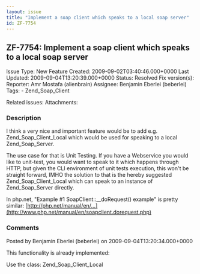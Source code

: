 ```yaml
---
layout: issue
title: "Implement a soap client which speaks to a local soap server"
id: ZF-7754
---
```


ZF-7754: Implement a soap client which speaks to a local soap server
--------------------------------------------------------------------

 Issue Type: New Feature Created: 2009-09-02T03:40:46.000+0000 Last Updated: 2009-09-04T13:20:39.000+0000 Status: Resolved Fix version(s): 
 Reporter:  Amr Mostafa (alienbrain)  Assignee:  Benjamin Eberlei (beberlei)  Tags: - Zend\_Soap\_Client
 
 Related issues: 
 Attachments: 
### Description

I think a very nice and important feature would be to add e.g. Zend\_Soap\_Client\_Local which would be used for speaking to a local Zend\_Soap\_Server.

The use case for that is Unit Testing. If you have a Webservice you would like to unit-test, you would want to speak to it which happens through HTTP, but given the CLI environment of unit tests execution, this won't be straight forward, IMHO the solution to that is the hereby suggested Zend\_Soap\_Client\_Local which can speak to an instance of Zend\_Soap\_Server directly.

In php.net, "Example #1 SoapClient::\_\_doRequest() example" is pretty similar: [http://php.net/manual/en/…](http://www.php.net/manual/en/soapclient.dorequest.php)

 

 

### Comments

Posted by Benjamin Eberlei (beberlei) on 2009-09-04T13:20:34.000+0000

This functionality is already implemented:

Use the class: Zend\_Soap\_Client\_Local

 

 